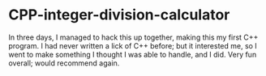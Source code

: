 # CPP-integer-division-calculator

In three days, I managed to hack this up together, making this my first C++ 
program. I had never written a lick of C++ before; but it interested me, so I 
went to make something I thought I was able to handle, and I did. Very fun 
overall; would recommend again.
